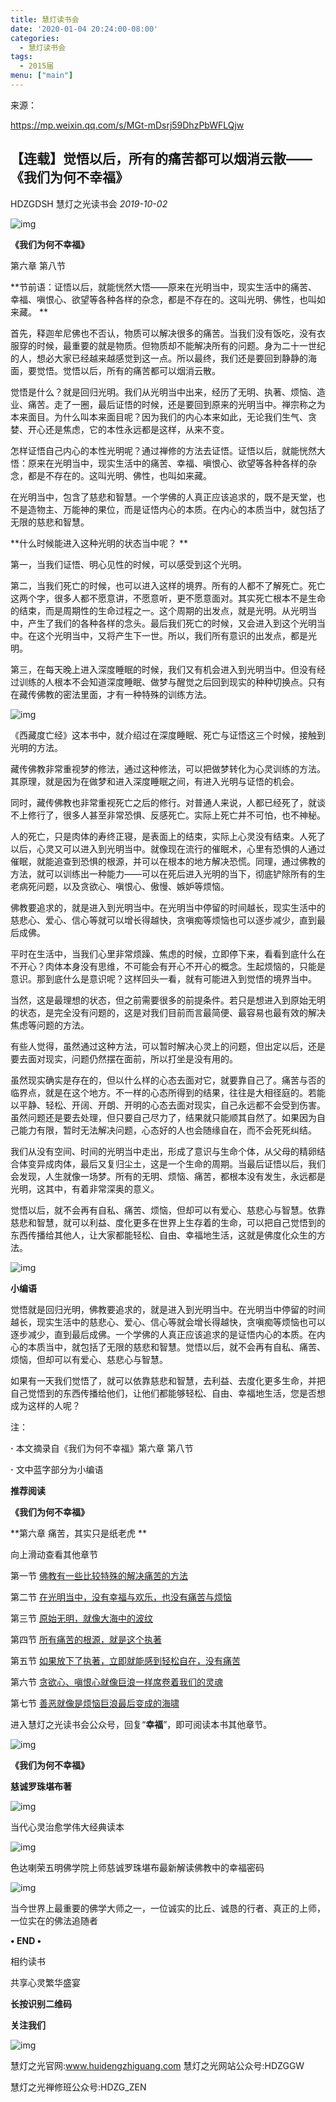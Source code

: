 ```yaml
---
title: 慧灯读书会
date: '2020-01-04 20:24:00-08:00'
categories:
  - 慧灯读书会
tags:
  - 2015届
menu: ["main"]
---
```



来源：

https://mp.weixin.qq.com/s/MGt-mDsrj59DhzPbWFLQjw

## 【连载】觉悟以后，所有的痛苦都可以烟消云散——《我们为何不幸福》

HDZGDSH 慧灯之光读书会 *2019-10-02*

![img](https://mmbiz.qpic.cn/mmbiz_jpg/IB0n00hQoVODdVGOnQX3iaGcnliaCKNYSZiaic15m8AuHUacPm3ibCyMtLWf7XX9C14jYkUUbztcES5EbD8gosSoBFQ/640?wx_fmt=jpeg&wxfrom=5&wx_lazy=1&wx_co=1)

**《我们为何不幸福》**

第六章 第八节



**节前语：证悟以后，就能恍然大悟——原来在光明当中，现实生活中的痛苦、幸福、嗔恨心、欲望等各种各样的杂念，都是不存在的。这叫光明、佛性，也叫如来藏。
**



首先，释迦牟尼佛也不否认，物质可以解决很多的痛苦。当我们没有饭吃，没有衣服穿的时候，最重要的就是物质。但物质却不能解决所有的问题。身为二十一世纪的人，想必大家已经越来越感觉到这一点。所以最终，我们还是要回到静静的海面，要觉悟。觉悟以后，所有的痛苦都可以烟消云散。

觉悟是什么？就是回归光明。我们从光明当中出来，经历了无明、执著、烦恼、造业、痛苦。走了一圈，最后证悟的时候，还是要回到原来的光明当中。禅宗称之为本来面目。为什么叫本来面目呢？因为我们的内心本来如此，无论我们生气、贪婪、开心还是焦虑，它的本性永远都是这样，从来不变。

怎样证悟自己内心的本性光明呢？通过禅修的方法去证悟。证悟以后，就能恍然大悟：原来在光明当中，现实生活中的痛苦、幸福、嗔恨心、欲望等各种各样的杂念，都是不存在的。这叫光明、佛性，也叫如来藏。

在光明当中，包含了慈悲和智慧。一个学佛的人真正应该追求的，既不是天堂，也不是造物主、万能神的果位，而是证悟内心的本质。在内心的本质当中，就包括了无限的慈悲和智慧。

**什么时候能进入这种光明的状态当中呢？
**

第一，当我们证悟、明心见性的时候，可以感受到这个光明。

第二，当我们死亡的时候，也可以进入这样的境界。所有的人都不了解死亡。死亡这两个字，很多人都不愿意讲，不愿意听，更不愿意面对。其实死亡根本不是生命的结束，而是周期性的生命过程之一。这个周期的出发点，就是光明。从光明当中，产生了我们的各种各样的念头。最后我们死亡的时候，又会进入到这个光明当中。在这个光明当中，又将产生下一世。所以，我们所有意识的出发点，都是光明。

第三，在每天晚上进入深度睡眠的时候，我们又有机会进入到光明当中。但没有经过训练的人根本不会知道深度睡眠、做梦与醒觉之后回到现实的种种切换点。只有在藏传佛教的密法里面，才有一种特殊的训练方法。



![img](https://mmbiz.qpic.cn/mmbiz_jpg/IB0n00hQoVODdVGOnQX3iaGcnliaCKNYSZRIOpSaMug7HI1wiadbqhK6L1jicPNGRYyTIgWPm5P8Scg5bWxM0gUic8Q/640?wx_fmt=jpeg&wxfrom=5&wx_lazy=1&wx_co=1)



《西藏度亡经》这本书中，就介绍过在深度睡眠、死亡与证悟这三个时候，接触到光明的方法。

藏传佛教非常重视梦的修法，通过这种修法，可以把做梦转化为心灵训练的方法。其原理，就是因为在做梦和进入深度睡眠之间，有进入光明与证悟的机会。

同时，藏传佛教也非常重视死亡之后的修行。对普通人来说，人都已经死了，就谈不上修行了，很多人甚至非常恐惧、反感死亡。实际上死亡并不可怕，也不神秘。

人的死亡，只是肉体的寿终正寝，是表面上的结束，实际上心灵没有结束。人死了以后，心灵又可以进入到光明当中。就像现在流行的催眠术，心里有恐惧的人通过催眠，就能追查到恐惧的根源，并可以在根本的地方解决恐慌。同理，通过佛教的方法，就可以训练出一种能力——可以在死后进入光明的当下，彻底铲除所有的生老病死问题，以及贪欲心、嗔恨心、傲慢、嫉妒等烦恼。

佛教要追求的，就是进入到光明当中。在光明当中停留的时间越长，现实生活中的慈悲心、爱心、信心等就可以增长得越快，贪嗔痴等烦恼也可以逐步减少，直到最后成佛。

平时在生活中，当我们心里非常烦躁、焦虑的时候，立即停下来，看看到底什么在不开心？肉体本身没有思维，不可能会有开心不开心的概念。生起烦恼的，只能是意识。那到底什么是意识呢？这样回头一看，就有可能进入到觉悟的境界当中。

当然，这是最理想的状态，但之前需要很多的前提条件。若只是想进入到原始无明的状态，是完全没有问题的，这是对我们目前而言最简便、最容易也最有效的解决焦虑等问题的方法。

有些人觉得，虽然通过这种方法，可以暂时解决心灵上的问题，但出定以后，还是要去面对现实，问题仍然摆在面前，所以打坐是没有用的。

虽然现实确实是存在的，但以什么样的心态去面对它，就要靠自己了。痛苦与否的临界点，就是在这个地方。不一样的心态所得到的结果，往往是大相径庭的。若能以平静、轻松、开阔、开朗、开明的心态去面对现实，自己永远都不会受到伤害。虽然问题还是要去处理，但只要自己尽力了，结果就只能顺其自然了。如果因为自己能力有限，暂时无法解决问题，心态好的人也会随缘自在，而不会死死纠结。

我们从没有空间、时间的光明当中走出，形成了意识与生命个体，从父母的精卵结合体变异成肉体，最后又复归尘土，这是一个生命的周期。当最后证悟以后，我们会发现，人生就像一场梦。所有的无明、烦恼、痛苦，都根本没有发生，永远都是光明，这其中，有着非常深奥的意义。

觉悟以后，就不会再有自私、痛苦、烦恼，但却可以有爱心、慈悲心与智慧。依靠慈悲和智慧，就可以利益、度化更多在世界上生存着的生命，可以把自己觉悟到的东西传播给其他人，让大家都能轻松、自由、幸福地生活，这就是佛度化众生的方法。



![img](https://mmbiz.qpic.cn/mmbiz_jpg/IB0n00hQoVODdVGOnQX3iaGcnliaCKNYSZibyMPAq0Q17eToEzrK9ON7pRbhOm0ic3FicxVypwZ09FicluG23NZdZxsA/640?wx_fmt=jpeg&wxfrom=5&wx_lazy=1&wx_co=1)





**小编语**

觉悟就是回归光明，佛教要追求的，就是进入到光明当中。在光明当中停留的时间越长，现实生活中的慈悲心、爱心、信心等就会增长得越快，贪嗔痴等烦恼也可以逐步减少，直到最后成佛。一个学佛的人真正应该追求的是证悟内心的本质。在内心的本质当中，就包括了无限的慈悲和智慧。觉悟以后，就不会再有自私、痛苦、烦恼，但却可以有爱心、慈悲心与智慧。

如果有一天我们觉悟了，就可以依靠慈悲和智慧，去利益、去度化更多生命，并把自己觉悟到的东西传播给他们，让他们都能够轻松、自由、幸福地生活，您是否想成为这样的人呢？







注：

**·** 本文摘录自《我们为何不幸福》第六章 第八节

**·** 文中蓝字部分为小编语







**推荐阅读**

**《我们为何不幸福》**

**第六章 痛苦，其实只是纸老虎
**





向上滑动查看其他章节

第一节 [佛教有一些比较特殊的解决痛苦的方法](http://mp.weixin.qq.com/s?__biz=Mzg4MTAwNzUwOA==&mid=2247484328&idx=1&sn=acc786e9b1665f45a1a29f81fd9db37b&chksm=cf6dcd53f81a444528d9a44c849a6dfbbbb1a66d39962936430c3c1ef6131ca850ccb226fab2&scene=21#wechat_redirect)

第二节 [在光明当中，没有幸福与欢乐，也没有痛苦与烦恼](http://mp.weixin.qq.com/s?__biz=Mzg4MTAwNzUwOA==&mid=2247484336&idx=1&sn=4435026df8eab34a78d977794f7b4910&chksm=cf6dcd4bf81a445d95a62d9641892761a5ce9de54637cee0018572a9f1ce309c581d939337f5&scene=21#wechat_redirect)

第三节 [原始无明，就像大海中的波纹](http://mp.weixin.qq.com/s?__biz=Mzg4MTAwNzUwOA==&mid=2247484337&idx=1&sn=ad9a66bf486da725ddfc0c9cd5760588&chksm=cf6dcd4af81a445c65c3965d8a9c483fd05fd084fe4085e6a32589f2960095a2eb1286cd5006&scene=21#wechat_redirect)

第四节 [所有痛苦的根源，就是这个执著](http://mp.weixin.qq.com/s?__biz=Mzg4MTAwNzUwOA==&mid=2247484338&idx=1&sn=795f131f99dd320fb023c7373810735f&chksm=cf6dcd49f81a445fe732f8885c912d2a90f25200b6794a1ba6f452b6d3ed4123e2cb8860c923&scene=21#wechat_redirect)

第五节 [如果放下了执著，立即就能感到轻松自在，没有痛苦](http://mp.weixin.qq.com/s?__biz=Mzg4MTAwNzUwOA==&mid=2247484342&idx=1&sn=78059e372584a0c0c853a487c29a71eb&chksm=cf6dcd4df81a445b1d029bbfb163a71fba3d609bb67ee97b4f7f857e8b68607f5b2a33c93f25&scene=21#wechat_redirect)

第六节 [贪欲心、嗔恨心就像巨浪一样席卷着我们的灵魂](http://mp.weixin.qq.com/s?__biz=Mzg4MTAwNzUwOA==&mid=2247484344&idx=1&sn=26a2614b801ac368f2a261877cffc0fb&chksm=cf6dcd43f81a4455101f1ad1529f6f8487929633df9bd75a3f329dbd34754230898e1e3d7c78&scene=21#wechat_redirect)

第七节 [善恶就像是烦恼巨浪最后变成的海啸](http://mp.weixin.qq.com/s?__biz=Mzg4MTAwNzUwOA==&mid=2247484345&idx=1&sn=83b9ea3aa4b102049602d1e338f58a49&chksm=cf6dcd42f81a4454283d086e702ee349a257ef7bbc5a4f068a09979e1964032aece02053b286&scene=21#wechat_redirect)



进入慧灯之光读书会公众号，回复“**幸福**”，即可阅读本书其他章节。





![img](https://mmbiz.qpic.cn/mmbiz_jpg/IB0n00hQoVODdVGOnQX3iaGcnliaCKNYSZmgG6QM6GjIQV2arzibE1pfaawLF1UL68y7WxZcMMHdLJfenC3TU1ibLQ/640?wx_fmt=jpeg&wxfrom=5&wx_lazy=1&wx_co=1)

**《我们为何不幸福》**

**慈诚罗珠堪布著**

![img](https://mmbiz.qpic.cn/mmbiz_png/IB0n00hQoVODdVGOnQX3iaGcnliaCKNYSZQasWhr4cL89lQBS9h0zRVz2G3INNWrcuGYgACnY5WEMQibS3kB5lrfA/640?wx_fmt=png&wxfrom=5&wx_lazy=1&wx_co=1)

当代心灵治愈学伟大经典读本

![img](https://mmbiz.qpic.cn/mmbiz_png/IB0n00hQoVODdVGOnQX3iaGcnliaCKNYSZQasWhr4cL89lQBS9h0zRVz2G3INNWrcuGYgACnY5WEMQibS3kB5lrfA/640?wx_fmt=png&wxfrom=5&wx_lazy=1&wx_co=1)

色达喇荣五明佛学院上师慈诚罗珠堪布最新解读佛教中的幸福密码

![img](https://mmbiz.qpic.cn/mmbiz_png/IB0n00hQoVODdVGOnQX3iaGcnliaCKNYSZQasWhr4cL89lQBS9h0zRVz2G3INNWrcuGYgACnY5WEMQibS3kB5lrfA/640?wx_fmt=png&wxfrom=5&wx_lazy=1&wx_co=1)

当今世界上最重要的佛学大师之一，一位诚实的比丘、诚恳的行者、真正的上师，一位实在的佛法追随者





**• END •**





相约读书

共享心灵繁华盛宴

**长按识别二维码**

**关注我们**

![img](https://mmbiz.qpic.cn/mmbiz_png/IB0n00hQoVODdVGOnQX3iaGcnliaCKNYSZROZiaocW0GYH3uOJWCibTmUvZkX9Y4LmK5XKlnQricVo2ZmLrsKuHibZtg/640?wx_fmt=png&wxfrom=5&wx_lazy=1&wx_co=1)



慧灯之光官网:www.huidengzhiguang.com
慧灯之光网站公众号:HDZGGW

慧灯之光禅修班公众号:HDZG_ZEN